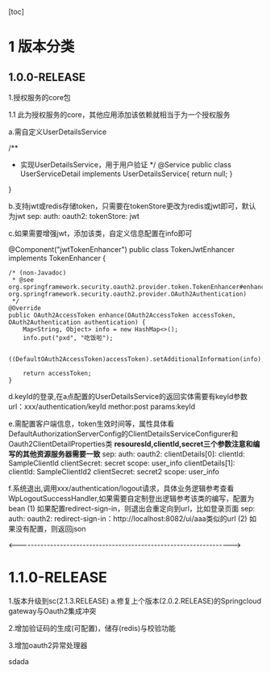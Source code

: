 ﻿[toc]
# 1 版本分类
## 1.0.0-RELEASE
1.授权服务的core包

1.1 此为授权服务的core，其他应用添加该依赖就相当于为一个授权服务

a.需自定义UserDetailsService

/**
 *  实现UserDetailsService，用于用户验证
 */
@Service
public class UserServiceDetail implements UserDetailsService{
        return null;
    }

    
}

b.支持jwt或redis存储token，只需要在tokenStore更改为redis或jwt即可，默认为jwt
sep:
  auth:
    oauth2:
      tokenStore: jwt  

c.如果需要增强jwt，添加该类，自定义信息配置在info即可

@Component("jwtTokenEnhancer")
public class TokenJwtEnhancer implements TokenEnhancer {

	/* (non-Javadoc)
	 * @see org.springframework.security.oauth2.provider.token.TokenEnhancer#enhance(org.springframework.security.oauth2.common.OAuth2AccessToken, org.springframework.security.oauth2.provider.OAuth2Authentication)
	 */
	@Override
	public OAuth2AccessToken enhance(OAuth2AccessToken accessToken, OAuth2Authentication authentication) {
		Map<String, Object> info = new HashMap<>();
		info.put("pxd", "吃饭啦");
		
		((DefaultOAuth2AccessToken)accessToken).setAdditionalInformation(info);
		
		return accessToken;
	}


d.keyId的登录,在a点配置的UserDetailsService的返回实体需要有keyId参数
    url：xxx/authentication/keyId
    methor:post
    params:keyId

e.需配置客户端信息，token生效时间等，属性具体看DefaultAuthorizationServerConfig的ClientDetailsServiceConfigurer和Oauth2ClientDetailProperties类
**resouresId,clientId,secret三个参数注意和编写的其他资源服务器需要一致**
sep:
  auth:
    oauth2:
      clientDetails[0]:
        clientId: SampleClientId
        clientSecret: secret
        scope: user_info
      clientDetails[1]:
        clientId: SampleClientId2
        clientSecret: secret2
        scope: user_info

f.系统退出,调用xxx/authentication/logout请求，具体业务逻辑参考查看WpLogoutSuccessHandler,如果需要自定制登出逻辑参考该类的编写，配置为bean
(1) 如果配置redirect-sign-in，则退出会重定向到url，比如登录页面
sep:
  auth:
    oauth2:
      redirect-sign-in：http://localhost:8082/ui/aaa类似的url
(2) 如果没有配置，则返回json
    

<------------------------------------------------------------------>


# 1.1.0-RELEASE
1.版本升级到sc(2.1.3.RELEASE)
  a.修复上个版本(2.0.2.RELEASE)的Springcloud gateway与Oauth2集成冲突

2.增加验证码的生成(可配置)，储存(redis)与校验功能

3.增加oauth2异常处理器

sdada




